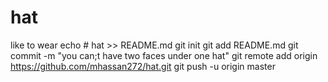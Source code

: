 # hat
like to wear
echo # hat >> README.md
git init
git add README.md
git commit -m "you can;t have two faces under one hat"
git remote add origin https://github.com/mhassan272/hat.git
git push -u origin master

